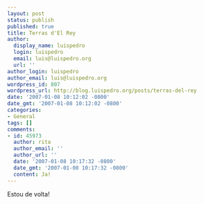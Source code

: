 ```yaml
---
layout: post
status: publish
published: true
title: Terras d'El Rey
author:
  display_name: luispedro
  login: luispedro
  email: luis@luispedro.org
  url: ''
author_login: luispedro
author_email: luis@luispedro.org
wordpress_id: 807
wordpress_url: http://blog.luispedro.org/posts/terras-del-rey
date: '2007-01-08 10:12:02 -0800'
date_gmt: '2007-01-08 10:12:02 -0800'
categories:
- General
tags: []
comments:
- id: 45973
  author: rita
  author_email: ''
  author_url: ''
  date: '2007-01-08 10:17:32 -0800'
  date_gmt: '2007-01-08 10:17:32 -0800'
  content: Ja!
---
```

<p>Estou de volta!</p>
